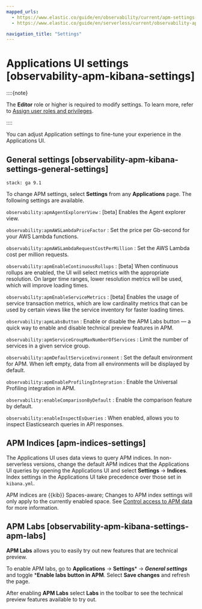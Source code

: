 ```yaml
---
mapped_urls:
  - https://www.elastic.co/guide/en/observability/current/apm-settings-in-kibana.html
  - https://www.elastic.co/guide/en/serverless/current/observability-apm-kibana-settings.html

navigation_title: "Settings"
---
```


# Applications UI settings [observability-apm-kibana-settings]


::::{note}

The **Editor** role or higher is required to modify settings. To learn more, refer to [Assign user roles and privileges](../../../deploy-manage/users-roles/cloud-organization/user-roles.md#general-assign-user-roles).

::::

You can adjust Application settings to fine-tune your experience in the Applications UI.


## General settings [observability-apm-kibana-settings-general-settings]
```{applies_to}
stack: ga 9.1
```

To change APM settings, select **Settings** from any **Applications** page. The following settings are available.

`observability:apmAgentExplorerView`
:   [beta] Enables the Agent explorer view.

`observability:apmAWSLambdaPriceFactor`
:   Set the price per Gb-second for your AWS Lambda functions.

`observability:apmAWSLambdaRequestCostPerMillion`
:   Set the AWS Lambda cost per million requests.

`observability:apmEnableContinuousRollups`
:   [beta] When continuous rollups are enabled, the UI will select metrics with the appropriate resolution. On larger time ranges, lower resolution metrics will be used, which will improve loading times.

`observability:apmEnableServiceMetrics`
:   [beta] Enables the usage of service transaction metrics, which are low cardinality metrics that can be used by certain views like the service inventory for faster loading times.

`observability:apmLabsButton`
:   Enable or disable the APM Labs button — a quick way to enable and disable technical preview features in APM.

`observability:apmServiceGroupMaxNumberOfServices`
:   Limit the number of services in a given service group.

`observability:apmDefaultServiceEnvironment`
:   Set the default environment for APM. When left empty, data from all environments will be displayed by default.

`observability:apmEnableProfilingIntegration`
:   Enable the Universal Profiling integration in APM.

`observability:enableComparisonByDefault`
:   Enable the comparison feature by default.

`observability:enableInspectEsQueries`
:   When enabled, allows you to inspect Elasticsearch queries in API responses.

## APM Indices [apm-indices-settings]

The Applications UI uses data views to query APM indices. In non-serverless versions, change the default APM indices that the Applications UI queries by opening the Applications UI and select **Settings** → **Indices**. Index settings in the Applications UI take precedence over those set in `kibana.yml`.

APM indices are {{kib}} Spaces-aware; Changes to APM index settings will only apply to the currently enabled space. See [Control access to APM data](../../../solutions/observability/apps/control-access-to-apm-data.md) for more information.


## APM Labs [observability-apm-kibana-settings-apm-labs]

**APM Labs** allows you to easily try out new features that are technical preview.

To enable APM labs, go to **Applications** → **Settings*** → ***General settings*** and toggle ***Enable labs button in APM**. Select **Save changes** and refresh the page.

After enabling **APM Labs** select **Labs** in the toolbar to see the technical preview features available to try out.